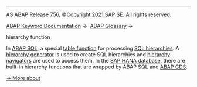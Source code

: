   

* * *

AS ABAP Release 756, ©Copyright 2021 SAP SE. All rights reserved.

[ABAP Keyword Documentation](javascript:call_link\('abenabap.htm'\)) →  [ABAP Glossary](javascript:call_link\('abenabap_glossary.htm'\)) → 

hierarchy function

In [ABAP SQL](javascript:call_link\('abenabap_sql_glosry.htm'\) "Glossary Entry"), a special [table function](javascript:call_link\('abentable_function_glosry.htm'\) "Glossary Entry") for processing [SQL hierarchies](javascript:call_link\('abensql_hierarchy_glosry.htm'\) "Glossary Entry"). A [hierarchy generator](javascript:call_link\('abenhierarchy_generator_glosry.htm'\) "Glossary Entry") is used to create SQL hierarchies and [hierarchy navigators](javascript:call_link\('abenhierarchy_navigator_glosry.htm'\) "Glossary Entry") are used to access them. In the [SAP HANA database](javascript:call_link\('abenhana_database_glosry.htm'\) "Glossary Entry"), there are built-in hierarchy functions that are wrapped by ABAP SQL and [ABAP CDS](javascript:call_link\('abenabap_cds_glosry.htm'\) "Glossary Entry").

[→ More about](javascript:call_link\('abenselect_hierarchy_data.htm'\))